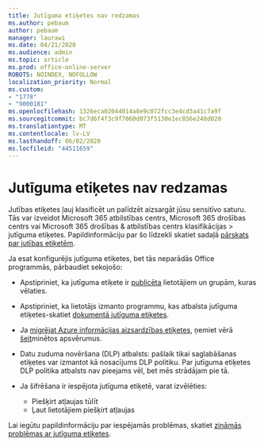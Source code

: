 ```yaml
---
title: Jutīguma etiķetes nav redzamas
ms.author: pebaum
author: pebaum
manager: laurawi
ms.date: 04/21/2020
ms.audience: admin
ms.topic: article
ms.prod: office-online-server
ROBOTS: NOINDEX, NOFOLLOW
localization_priority: Normal
ms.custom:
- "1778"
- "9000181"
ms.openlocfilehash: 1326eca02044014a8e9c072fcc3e4cd3a41c7a9f
ms.sourcegitcommit: bc7d6f4f3c9f7060d073f5130e1ec856e248d020
ms.translationtype: MT
ms.contentlocale: lv-LV
ms.lasthandoff: 06/02/2020
ms.locfileid: "44511659"
---
```

# <a name="sensitivity-labels-not-appearing"></a>Jutīguma etiķetes nav redzamas

Jutības etiķetes ļauj klasificēt un palīdzēt aizsargāt jūsu sensitīvo saturu. Tās var izveidot Microsoft 365 atbilstības centrs, Microsoft 365 drošības centrs vai Microsoft 365 drošības & atbilstības centrs klasifikācijas > jutīguma etiķetes. Papildinformāciju par šo līdzekli skatiet sadaļā [pārskats par jutības etiķetēm](https://docs.microsoft.com/microsoft-365/compliance/sensitivity-labels).

Ja esat konfigurējis jutīguma etiķetes, bet tās neparādās Office programmās, pārbaudiet sekojošo:

- Apstipriniet, ka jutīguma etiķete ir [publicēta](https://docs.microsoft.com/microsoft-365/compliance/sensitivity-labels#what-label-policies-can-do) lietotājiem un grupām, kuras vēlaties.

- Apstipriniet, ka lietotājs izmanto programmu, kas atbalsta jutīguma etiķetes-skatiet [dokumentā jutīguma etiķetes](https://support.office.com/article/apply-sensitivity-labels-to-your-documents-and-email-within-office-2f96e7cd-d5a4-403b-8bd7-4cc636bae0f9?#bkmk_whereavailable).

- Ja [migrējat Azure informācijas aizsardzības etiķetes](https://docs.microsoft.com/azure/information-protection/configure-policy-migrate-labels), ņemiet vērā [šeit](https://docs.microsoft.com/azure/information-protection/configure-policy-migrate-labels#considerations-for-unified-labels)minētos apsvērumus.

- Datu zuduma novēršana (DLP) atbalsts: pašlaik tikai saglabāšanas etiķetes var izmantot kā nosacījums DLP politiku.  Par jutīguma etiķetes DLP politika atbalsts nav pieejams vēl, bet mēs strādājam pie tā.

- Ja šifrēšana ir iespējota jutīguma etiķetē, varat izvēlēties:
    - Piešķirt atļaujas tūlīt
    - Ļaut lietotājiem piešķirt atļaujas


Lai iegūtu papildinformāciju par iespējamās problēmas, skatiet [zināmās problēmas ar jutīguma etiķetes](https://support.office.com/article/known-issues-with-sensitivity-labels-in-office-b169d687-2bbd-4e21-a440-7da1b2743edc).
